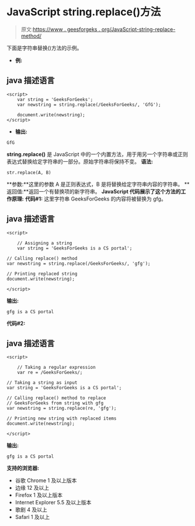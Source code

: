 # JavaScript string.replace()方法

> 原文:[https://www . geesforgeks . org/JavaScript-string-replace-method/](https://www.geeksforgeeks.org/javascript-string-replace-method/)

下面是字符串替换()方法的示例。

*   **例:**

## java 描述语言

```
<script>
    var string = 'GeeksForGeeks';
    var newstring = string.replace(/GeeksForGeeks/, 'GfG');

    document.write(newstring);
</script>
```

*   **输出:**

```
GfG
```

**string.replace()** 是 JavaScript 中的一个内置方法，用于用另一个字符串或正则表达式替换给定字符串的一部分。原始字符串将保持不变。
**语法:**

```
str.replace(A, B)
```

**参数:**这里的参数 A 是正则表达式，B 是将替换给定字符串内容的字符串。
**返回值:**返回一个有替换项的新字符串。
**JavaScript 代码展示了这个方法的工作原理:**
**代码#1:**
这里字符串 GeeksForGeeks 的内容将被替换为 gfg。

## java 描述语言

```
<script>

    // Assigning a string
    var string = 'GeeksForGeeks is a CS portal';

// Calling replace() method
var newstring = string.replace(/GeeksForGeeks/, 'gfg');

// Printing replaced string
document.write(newstring);

</script>
```

**输出:**

```
gfg is a CS portal
```

**代码#2:**

## java 描述语言

```
<script>

    // Taking a regular expression
    var re = /GeeksForGeeks/;

// Taking a string as input
var string = 'GeeksForGeeks is a CS portal';

// Calling replace() method to replace
// GeeksForGeeks from string with gfg
var newstring = string.replace(re, 'gfg');

// Printing new string with replaced items
document.write(newstring);

</script>
```

**输出:**

```
gfg is a CS portal
```

**支持的浏览器:**

*   谷歌 Chrome 1 及以上版本
*   边缘 12 及以上
*   Firefox 1 及以上版本
*   Internet Explorer 5.5 及以上版本
*   歌剧 4 及以上
*   Safari 1 及以上